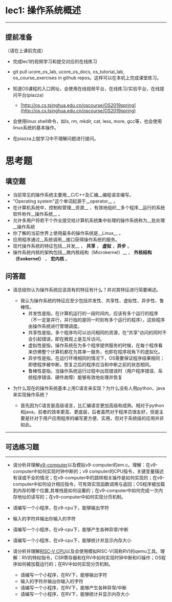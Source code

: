 # lec1: 操作系统概述

---

## **提前准备**

（请在上课前完成）

* 完成lec1的视频学习和提交对应的在线练习
* git pull ucore\_os\_lab, ucore\_os\_docs, os\_tutorial\_lab, os\_course\_exercises in github repos。这样可以在本机上完成课堂练习。
* 知道OS课程的入口网址，会使用在线视频平台，在线练习/实验平台，在线提问平台\(piazza\)
  * [http://os.cs.tsinghua.edu.cn/oscourse/OS2019spring](http://os.cs.tsinghua.edu.cn/oscourse/OS2019spring)


* 会使用linux shell命令，如ls, rm, mkdir, cat, less, more, gcc等，也会使用linux系统的基本操作。
* 在piazza上就学习中不理解问题进行提问。



# 思考题

## 填空题

* 当前常见的操作系统主要用__C/C++及汇编__编程语言编写。
* "Operating system"这个单词起源于__operator__ 。
* 在计算机系统中，控制和管理__资源__ 、有效地组织__多个程序__运行的系统软件称作__操作系统__ 。
* 允许多用户将若干个作业提交给计算机系统集中处理的操作系统称为__批处理__操作系统
* 你了解的当前世界上使用最多的操作系统是__Linux__ 。
* 应用程序通过__系统调用__接口获得操作系统的服务。
* 现代操作系统的特征包括__并发__ ， __共享__ ， __虚拟__ ，__异步__ 。
* 操作系统内核的架构包括__微内核结构（Microkernel）__ ， __外核结构（Exokernel）__ ， __宏内核__ 。


## 问答题

- 请总结你认为操作系统应该具有的特征有什么？并对其特征进行简要阐述。
  - 我认为操作系统的特征应至少包括并发性、共享性、虚拟性、异步性、鲁棒性。
    - 并发性是指，在计算机运行的一段时间内，应该有多个运行的程序（不一定是并行，并行指的是同一时刻有多个运行的程序），这些程序由操作系统进行管理调度。
    - 共享性是指，多个程序均可以访问相同的资源，在“共享”访问的同时不会引起错误，即在微观上是互斥访问。
    - 虚拟性是指，操作系统在为多个程序提供服务的时候，在每个程序看来仿佛整个计算机都在为其单一服务，也即在程序视角下的虚拟化。
    - 异步性是指，在运行环境相同的情况下，OS需要保证程序结果相同；即使程序被中断，恢复之后的程序应当和中断之前的状态相同。
    - 鲁棒性是指，当操作系统运行过程中出现错误时（用户程序错误、系统程序错误、硬件故障）能够有效地处理并恢复


- 为什么现在的操作系统基本上用C语言来实现？为什么没有人用python，java来实现操作系统？

  - 首先因为C语言是高级语言，比汇编语言更加高级和成熟。相对于python和java，前者的效率更高、更底层，后者虽然对于程序员很友好，但是主要是针对于用户应用程序的编写更方便、实用，但对于系统级的应用并非如此。

---

## 可选练习题

---

- 请分析并理解[v9\-computer](https://github.com/chyyuu/os_tutorial_lab/blob/master/v9_computer/docs/v9_computer.md)以及模拟v9\-computer的em.c。理解：在v9\-computer中如何实现时钟中断的；v9 computer的CPU指令，关键变量描述有误或不全的情况；在v9\-computer中的跳转相关操作是如何实现的；在v9\-computer中如何设计相应指令，可有效实现函数调用与返回；OS程序被加载到内存的哪个位置,其堆栈是如何设置的；在v9\-computer中如何完成一次内存地址的读写的；在v9\-computer中如何实现分页机制。


- 请编写一个小程序，在v9-cpu下，能够输出字符


- 输入的字符并输出你输入的字符


- 请编写一个小程序，在v9-cpu下，能够产生各种异常/中断


- 请编写一个小程序，在v9-cpu下，能够统计并显示内存大小



- 请分析并理解[RISC-V CPU](http://www.riscvbook.com/chinese/)以及会使用模拟RISC\-V(简称RV)的qemu工具。理解：RV的特权指令，CSR寄存器和在RV中如何实现时钟中断和IO操作；OS程序如何被加载运行的；在RV中如何实现分页机制。
  - 请编写一个小程序，在RV下，能够输出字符
  - 输入的字符并输出你输入的字符
  - 请编写一个小程序，在RV下，能够产生各种异常/中断
  - 请编写一个小程序，在RV下，能够统计并显示内存大小
